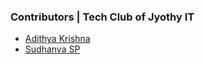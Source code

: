 ### Contributors | Tech Club of Jyothy IT

- [Adithya Krishna](https://linkedin.com/in/adiiikris)
- [Sudhanva SP](https://www.instagram.com/sudhanvasp)